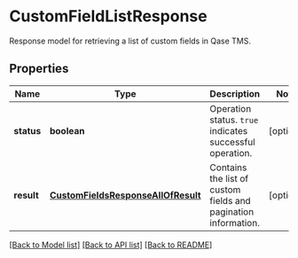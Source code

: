 # CustomFieldListResponse

Response model for retrieving a list of custom fields in Qase TMS.

## Properties

Name | Type | Description | Notes
------------ | ------------- | ------------- | -------------
**status** | **boolean** | Operation status. `true` indicates successful operation. | [optional]
**result** | [**CustomFieldsResponseAllOfResult**](CustomFieldsResponseAllOfResult.md) | Contains the list of custom fields and pagination information. | [optional]

[[Back to Model list]](../README.md#documentation-for-models) [[Back to API list]](../README.md#documentation-for-api-endpoints) [[Back to README]](../README.md)
